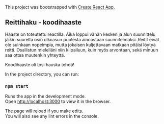 This project was bootstrapped with [Create React App](https://github.com/facebook/create-react-app).

## Reittihaku - koodihaaste

Haaste on toteutettu reactilla. Aika loppui vähän kesken ja alun suunnittelu jäikin suurelta osin ulkoasun puolesta ainoastaan suunnitelmaksi. Reitit eivät ole suinkaan nopeimpia, mutta jokaisen kuljettavaan matkaan pitäisi löytyä reitti. Osallistun mielelläni niin kilpailuun, kuin myös arvontaan, sekä minuun saa ottaa muutenkin yhteyttä. 

Koodihaaste oli tosi hauska tehdä!

In the project directory, you can run:

### `npm start`

Runs the app in the development mode.<br />
Open [http://localhost:3000](http://localhost:3000) to view it in the browser.

The page will reload if you make edits.<br />
You will also see any lint errors in the console.




